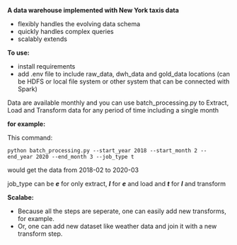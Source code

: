 **A data warehouse implemented with New York taxis data**

- flexibly handles the evolving data schema
- quickly handles complex queries 
- scalably extends


**To use:**
- install requirements
- add .env file to include raw_data, dwh_data and gold_data locations (can be HDFS or local file system or other system that can be connected with Spark)

Data are available monthly and you can use batch_processing.py to Extract, Load and Transform data for any period of time including a single month

**for example:**

This command: 

`python batch_processing.py --start_year 2018 --start_month 2 --end_year 2020 --end_month 3 --job_type t
`

would get the data from 2018-02 to 2020-03

job_type can be **_e_** for only extract, **_l_** for **_e_** and load and **_t_** for **_l_** and transform
  
**Scalabe:**

- Because all the steps are seperate, one can easily add new transforms, for example. 
- Or, one can add new dataset like weather data and join it with a new transform step. 

    

  